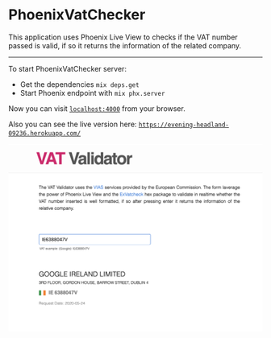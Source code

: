 # PhoenixVatChecker

This application uses Phoenix Live View to checks if the VAT number passed is valid, if so it returns the information of the related company.

---

To start PhoenixVatChecker server:

  * Get the dependencies `mix deps.get`
  * Start Phoenix endpoint with `mix phx.server`

Now you can visit [`localhost:4000`](http://localhost:4000) from your browser.

Also you can see the live version here: [`https://evening-headland-09236.herokuapp.com/`](https://evening-headland-09236.herokuapp.com/)

![SPA](checker.png)
